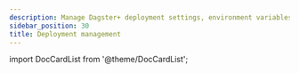 ```yaml
---
description: Manage Dagster+ deployment settings, environment variables, tokens, and more.
sidebar_position: 30
title: Deployment management
---
```

import DocCardList from '@theme/DocCardList';

<DocCardList />
